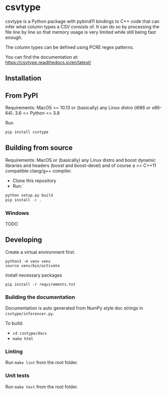 # csvtype

csvtype is a Python package with pybind11 bindings to C++ code that can
infer what column types a CSV consists of. It can do so by processing the file
line by line so that memory usage is very limited while still being fast enough.

The column types can be defined using PCRE regex patterns.

You can find the documentation at: https://csvtype.readthedocs.io/en/latest/

## Installation

## From PyPI

Requirements: MacOS >= 10.13 or (basically) any Linux distro (i686 or x86-64).
3.6 <= Python <= 3.8

Run

```bash
pip install csvtype
```

## Building from source

Requirements: MacOS or (basically) any Linux distro and boost dynamic libraries and headers (boost and boost-devel) and of course a >= C++11 compatible clang/g++ compiler.


 - Clone this repository
 - Run:`

  ```bash
  python setup.py build
  pip install -e .
  ```

### Windows
TODO

## Developing

Create a virtual environment first.

```
python3 -m venv venv
source venv/bin/activate
```

install necessary packages

```
pip install -r requirements.txt
```

### Building the documentation

Documentation is auto generated from NumPy style doc strings in `csvtype/inferencer.py`.

To build:

 - `cd csvtype/docs`
 - `make html`

### Linting

Run `make lint` from the root folder.

### Unit tests

Run `make test` from the root folder.
